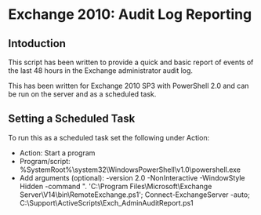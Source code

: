 # Exchange 2010: Audit Log Reporting

## Intoduction
This script has been written to provide a quick and basic report of events of the last 48 hours in the Exchange administrator audit log.

This has been written for Exchange 2010 SP3 with PowerShell 2.0 and can be run on the server and as a scheduled task.


## Setting a Scheduled Task
To run this as a scheduled task set the following under Action:

- Action: Start a program
- Program/script: %SystemRoot%\system32\WindowsPowerShell\v1.0\powershell.exe
- Add arguments (optional): -version 2.0 -NonInteractive -WindowStyle Hidden -command ". 'C:\Program Files\Microsoft\Exchange   Server\V14\bin\RemoteExchange.ps1'; Connect-ExchangeServer -auto; C:\Support\ActiveScripts\Exch_AdminAuditReport.ps1
